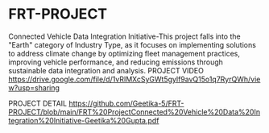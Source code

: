 # FRT-PROJECT
Connected Vehicle Data Integration Initiative-This project falls into the "Earth" category of Industry Type, as it focuses on implementing solutions to address climate change by optimizing fleet management practices, improving vehicle performance, and reducing emissions through sustainable data integration and analysis.
PROJECT VIDEO
https://drive.google.com/file/d/1vRIMXcSyGWt5gylf9avQ15o1q7RyrQWh/view?usp=sharing

PROJECT DETAIL
https://github.com/Geetika-5/FRT-PROJECT/blob/main/FRT%20ProjectConnected%20Vehicle%20Data%20Integration%20Initiative-Geetika%20Gupta.pdf
